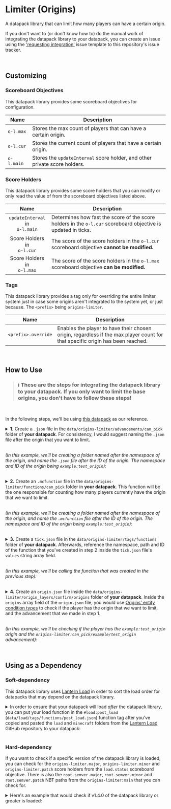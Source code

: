 # Limiter (Origins)

A datapack library that can limit how many players can have a certain origin.

If you don't want to (or don't know how to) do the manual work of integrating the datapack library to your datapack, you can create an issue using the ['requesting integration'](https://github.com/eggohito/origins-limiter/issues/new?assignees=eggohito&labels=request&template=requesting-integration.md&title=%5BREQUEST%5D) issue template to this repository's issue tracker.

<br>

## Customizing

### Scoreboard Objectives
This datapack library provides some scoreboard objectives for configuration.

Name       | Description
-----------|------------
`o-l.max`  | Stores the max count of players that can have a certain origin.
`o-l.cur`  | Stores the current count of players that have a certain origin.
`o-l.main` | Stores the `updateInterval` score holder, and other private score holders.


### Score Holders
This datapack library provides some score holders that you can modify or only read the value of from the scoreboard objectives listed above.

Name                                | Description
:----------------------------------:|------------
`updateInterval` in <br> `o-l.main` | Determines how fast the score of the score holders in the `o-l.cur` scoreboard objective is updated in ticks.
Score Holders in <br> `o-l.cur`     | The score of the score holders in the `o-l.cur` scoreboard objective **cannot be modified.**
Score Holders in <br> `o-l.max`     | The score of the score holders in the `o-l.max` scoreboard objective **can be modified.**


### Tags
This datapack library provides a tag only for overriding the entire limiter system just in case some origins aren't integrated to the system yet, or just because.
The `<prefix>` being `origins-limiter`.

Name                | Description
--------------------|------------
`<prefix>.override` | Enables the player to have their chosen origin, regardless if the max player count for that specific origin has been reached.

<br>

## How to Use

> ### :information_source: These are the steps for integrating the datapack library to your datapack. If you only want to limit the base origins, you don't have to follow these steps!
<br>

In the following steps, we'll be using [this datapack](https://github.com/eggohito/origins-limiter/tree/example/test_origin) as our reference.

<details>
<summary>
<b>1.</b> Create a <code>.json</code> file in the <code>data/origins-limiter/advancements/can_pick</code> folder of <b>your datapack</b>. For consistency, I would suggest naming the <code>.json</code> file after the origin that you want to limit.

<br>
<br>

<i>(In this example, we'll be creating a folder named after the namespace of the origin, and name the <code>.json</code> file after the ID of the origin. The namespace and ID of the origin being <code>example:test_origin</code>):</i>
</summary>

<br>

`data/origins-limiter/advancements/can_pick/example/test_origin.json`

```json
{
    "criteria": {
        "dummy": {
            "trigger": "minecraft:impossible"
        }
    }
}
```

</details>

<br>

<details>
<summary>
<b>2.</b> Create an <code>.mcfunction</code> file in the <code>data/origins-limiter/functions/can_pick</code> folder in <b>your datapack</b>. This function will be the one responsible for counting how many players currently have the origin that we want to limit.

<br>
<br>

<i>(In this example, we'll be creating a folder named after the namespace of the origin, and name the <code>.mcfunction</code> file after the ID of the origin. The namespace and ID of the origin being <code>example:test_origin</code>):</i>
</summary>

<br>

`data/origins-limiter/functions/can_pick/example/test_origin.mcfunction`

```mcfunction
#   Set the max count for this origin once (can then be changed in-game afterwards)
#
#   - o-l.max     = the scoreboard objective that stores the max count for the origin
#   - example:test_origin = the score holder for the origin that we want to apply the limit to
#
execute unless score example:test_origin o-l.max = example:test_origin o-l.max run scoreboard players set example:test_origin o-l.max 1


#   Store the count of the players that currently have this origin
#
#   - "example:test_origin" = the namespace and ID of the origin that we want to apply the limit to
#
execute store result score example:test_origin o-l.cur if entity @a[nbt = {cardinal_components: {"origins:origin": {OriginLayers: [{Origin: "example:test_origin"}]}}}]


#   Grant the player an advancement to indicate that the player can choose the origin. Revoke the advancement otherwise
#
#   - origins-limiter:can_pick/example/test_origin = the .json file that we made in the first step
#
execute if score example:test_origin o-l.cur < example:test_origin o-l.max run advancement grant @a only origins-limiter:can_pick/example/test_origin

execute if score example:test_origin o-l.cur >= example:test_origin o-l.max run advancement revoke @a only origins-limiter:can_pick/example/test_origin
```

</details>

<br>

<details>
<summary>
<b>3.</b> Create a <code>tick.json</code> file in the <code>data/origins-limiter/tags/functions</code> folder of <b>your datapack</b>. Afterwards, reference the namespace, path and ID of the function that you've created in step 2 inside the <code>tick.json</code> file's <code>values</code> string array field. 

<br>
<br>

<i>(In this example, we'll be calling the function that was created in the previous step):</i>
</summary>

<br>

`data/origins-limiter/tags/functions/tick.json`

```json
{
    "values": [
        "origins-limiter:can_pick/example/test_origin"
    ]
}
```

</details>

<br>

<details>
<summary>
<b>4.</b> Create an <code>origin.json</code> file inside the <code>data/origins-limiter/origin_layers/confirm/origins</code> folder of <b>your datapack</b>. Inside the <code>origins</code> array field of the <code>origin.json</code> file, you would use <a href = "https://origins.readthedocs.io/en/latest/guides/data/origin_conditions_in_layers/">Origins' entity condition types</a> to check if the player has the origin that we want to limit, and the advancement that we made in step 1.

<br>
<br>

<i>(In this example, we'll be checking if the player has the <code>example:test_origin</code> origin and the <code>origins-limiter:can_pick/example/test_origin</code> advancement):</i>
</summary>

<br>

In this example snippet, we're using the `origins:origin` entity condition type to check if the player has the `example:test_origin` origin, and the `origins:advancement` entity condition type to check if the player has the `origins-limiter:can_pick/example/test_origin` advancement, which is the `.json` file made in step 1.

```json
{
    "origins": [
        {
            "condition": {
                "type": "origins:and",
                "conditions": [
                    {
                        "type": "origins:origin",
                        "origin": "example:test_origin"
                    },
                    {
                        "type": "origins:advancement",
                        "advancement": "origins-limiter:can_pick/example/test_origin"
                    }
                ]
            },
            "origins": [
                "example:test_origin"
            ]
        }
    ]
}
```

</details>

<br>

## Using as a Dependency
### Soft-dependency

This datapack library uses [Lantern Load](https://github.com/LanternMC/Load) in order to sort the load order for datapacks that may depend on the datapack library.

<details>
<summary>
In order to ensure that your datapack will load <i>after</i> the datapack library, you can put your load function in the <code>#load:post_load</code> (<code>data/load/tags/functions/post_load.json</code>) function tag after you've copied and pasted the <code>load</code> and <code>minecraft</code> folders from the <a href="https://github.com/LanternMC/Load">Lantern Load</a> GitHub repository to your datapack:
</summary>

```json
{
    "values": [
        "namespace:path/to/function"
    ]
}
```
* `namespace` being the name of the folder that you're using in your datapack's `data` folder. <br>
(e.g: in `data/example`, `example` will be the 'namespace' folder.)
* `path/to/function` being the function that you're using to load stuff. <br>
(e.g: in `data/example/functions/load.mcfunction`, `example:load` will be the full namespace, path and ID of the function.)

</details>
<br>

### Hard-dependency

If you want to check if a specific version of the datapack library is loaded, you can check for the `origins-limiter.major`, `origins-limiter.minor` and `origins-limiter.patch` score holders from the `load.status` scoreboard objective. There is also the `root.semver.major`, `root.semver.minor` and `root.semver.patch` NBT paths from the `origins-limiter:main` that you can check for.


<details>
<summary>
Here's an example that would check if v1.4.0 of the datapack library or greater is loaded:
</summary>

```mcfunction
#   Check if v1.4.0 of origins-limiter is loaded
execute if score origins-limiter.major load.status matches 1.. if score origins-limiter.minor load.status matches 4.. run say Datapack loaded! :D


#   Check if v1.4.0 of origins-limiter is NOT loaded
execute unless score origins-limiter.major load.status matches 1.. if score origins-limiter.minor load.status matches 4.. run say Missing origins-limiter_v1.4.0 dependency! D:
```

</details>
